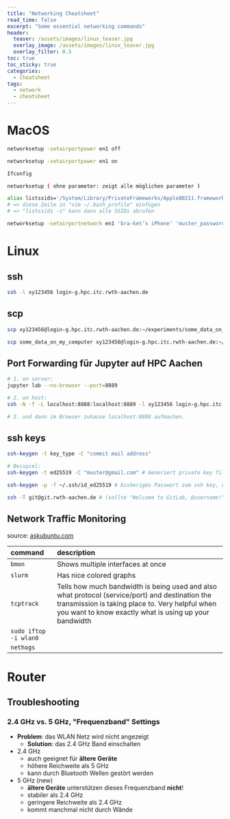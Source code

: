 ```yaml
---
title: "Networking Cheatsheet"
read_time: false
excerpt: "Some essential networking commands"
header:
  teaser: /assets/images/linux_teaser.jpg
  overlay_image: /assets/images/linux_teaser.jpg
  overlay_filter: 0.5 
toc: true
toc_sticky: true
categories:
  - Cheatsheet
tags:
  - network
  - cheatsheet
---
```


# MacOS

```bash
networksetup -setairportpower en1 off

networksetup -setairportpower en1 on

Ifconfig

networksetup ( ohne parameter: zeigt alle möglichen parameter )

alias listssids='/System/Library/PrivateFrameworks/Apple80211.framework/Versions/Current/Resources/airport /usr/local/bin/airport' # (Achtung: ‘ und nicht " als Anführungszeichen benutzen!)
# => diese Zeile in "vim ~/.bash_profile" einfügen
# => "listssids -s" kann dann alle SSIDs abrufen

networksetup -setairportnetwork en1 'bra-ket’s iPhone' 'muster_password' # (Achtung: das alt-Apostroph in "bra-ket’s" muss über <cmd> + <shift> + < ‘ > eingegeben werden)
```

# Linux

## ssh

```bash
ssh -l xy123456 login-g.hpc.itc.rwth-aachen.de
```

## scp

```bash
scp xy123456@login-g.hpc.itc.rwth-aachen.de:~/experiments/some_data_on_remote_computer .

scp some_data_on_my_computer xy123456@login-g.hpc.itc.rwth-aachen.de:~/experiments/
```

## Port Forwarding für Jupyter auf HPC Aachen

```bash
# 1. on server: 
jupyter lab --no-browser --port=8889

# 2. on host: 
ssh -N -f -L localhost:8888:localhost:8889 -l xy123456 login-g.hpc.itc.rwth-aachen.de

# 3. und dann im Browser zuhause localhost:8888 aufmachen.
```

## ssh keys

```bash
ssh-keygen -t key_type -C "commit mail address"

# Beispiel:
ssh-keygen -t ed25519 -C "muster@gmail.com" # Generiert private key file "id_ed25519" und public key file "id_ed25519.pub" in ~/.ssh/ (per default)

ssh-keygen -p -f ~/.ssh/id_ed25519 # bisheriges Passwort zum ssh key, der sich in id_ed25519 befindet, ändern 

ssh -T git@git.rwth-aachen.de # (sollte "Welcome to GitLab, @username!" ausgeben)
```

## Network Traffic Monitoring

source: [askubuntu.com](https://askubuntu.com/questions/257263/how-to-display-network-traffic-in-the-terminal)

| command | description |
| :--- | :--- |
`bmon` | Shows multiple interfaces at once
`slurm` | Has nice colored graphs
`tcptrack` | Tells how much bandwidth is being used and also what protocol (service/port) and destination the transmission is taking place to. Very helpful when you want to know exactly what is using up your bandwidth
`sudo iftop -i wlan0` |
`nethogs` |

# Router

## Troubleshooting

### 2.4 GHz vs. 5 GHz, "Frequenzband" Settings

- **Problem**: das WLAN Netz wird nicht angezeigt 
  - **Solution**: das 2.4 GHz Band einschalten
- 2.4 GHz
  - auch geeignet für **ältere Geräte**
  - höhere Reichweite als 5 GHz
  - kann durch Bluetooth Wellen gestört werden
- 5 GHz (new)
  - **ältere Geräte** unterstützen dieses Frequenzband **nicht**!
  - stabiler als 2.4 GHz
  - geringere Reichweite als 2.4 GHz
  - kommt manchmal nicht durch Wände
